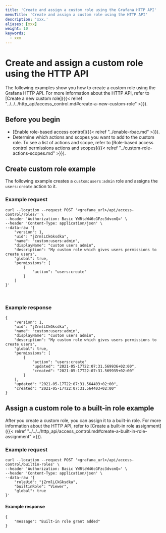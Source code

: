 ```yaml
---
title: 'Create and assign a custom role using the Grafana HTTP API'
menuTitle: 'Create and assign a custom role using the HTTP API'
description: 'xxx.'
aliases: [xxx]
weight: 10
keywords:
  - xxx
---
```


# Create and assign a custom role using the HTTP API

The following examples show you how to create a custom role using the Grafana HTTP API. For more information about the HTTP API, refer to [Create a new custom role]({{< relref "../../../http_api/access_control.md#create-a-new-custom-role" >}}).

## Before you begin

- [Enable role-based access control]({{< relref "../enable-rbac.md" >}}).
- Determine which actions and scopes you want to add to the custom role. To see a list of actions and scope, refer to [Role-based access control permissions actions and scopes]({{< relref "../custom-role-actions-scopes.md" >}}).

## Create custom role example

The following example creates a `custom:users:admin` role and assigns the `users:create` action to it.

### Example request

```
curl --location --request POST '<grafana_url>/api/access-control/roles/' \
--header 'Authorization: Basic YWRtaW46cGFzc3dvcmQ=' \
--header 'Content-Type: application/json' \
--data-raw '{
    "version": 1,
    "uid": "jZrmlLCkGksdka",
    "name": "custom:users:admin",
    "displayName": "custom users admin",
    "description": "My custom role which gives users permissions to create users",
    "global": true,
    "permissions": [
        {
            "action": "users:create"
        }
    ]
}'
```

</br>

### Example response

```
{
    "version": 1,
    "uid": "jZrmlLCkGksdka",
    "name": "custom:users:admin",
    "displayName": "custom users admin",
    "description": "My custom role which gives users permissions to create users",
    "global": true,
    "permissions": [
        {
            "action": "users:create"
            "updated": "2021-05-17T22:07:31.569936+02:00",
            "created": "2021-05-17T22:07:31.569935+02:00"
        }
    ],
    "updated": "2021-05-17T22:07:31.564403+02:00",
    "created": "2021-05-17T22:07:31.564403+02:00"
}
```

## Assign a custom role to a built-in role example

After you create a custom role, you can assign it to a built-in role. For more information about the HTTP API, refer to [Create a built-in role assignment]({{< relref "../../../http_api/access_control.md#create-a-built-in-role-assignment" >}}).

### Example request

```
curl --location --request POST '<grafana_url>/api/access-control/builtin-roles' \
--header 'Authorization: Basic YWRtaW46cGFzc3dvcmQ=' \
--header 'Content-Type: application/json' \
--data-raw '{
    "roleUid": "jZrmlLCkGksdka",
    "builtinRole": "Viewer",
    "global": true
}'
```

#### Example response

```
{
    "message": "Built-in role grant added"
}
```
